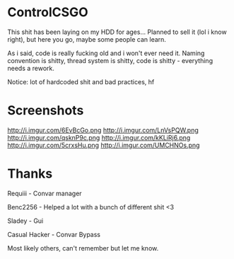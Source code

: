 # ControlCSGO

This shit has been laying on my HDD for ages...
Planned to sell it (lol i know right), but here you go, maybe some people can learn.

As i said, code is really fucking old and i won't ever need it.
Naming convention is shitty, thread system is shitty, code is shitty -  everything needs a rework.

Notice:  lot of hardcoded shit and bad practices, hf

# Screenshots

http://i.imgur.com/6EvBcGo.png
http://i.imgur.com/LnVsPQW.png
http://i.imgur.com/qsknP9c.png
http://i.imgur.com/kKLiRj6.png
http://i.imgur.com/5crxsHu.png
http://i.imgur.com/UMCHNOs.png

# Thanks

Requiii - Convar manager

Benc2256 - Helped a lot with a bunch of different shit <3

Sladey - Gui

Casual Hacker - Convar Bypass

Most likely others, can't remember but let me know.
